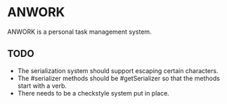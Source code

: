 ANWORK
========================================

ANWORK is a personal task management system.

TODO
----
- The serialization system should support escaping certain characters.
- The #serializer methods should be #getSerializer so that the methods start with
  a verb.
- There needs to be a checkstyle system put in place.
